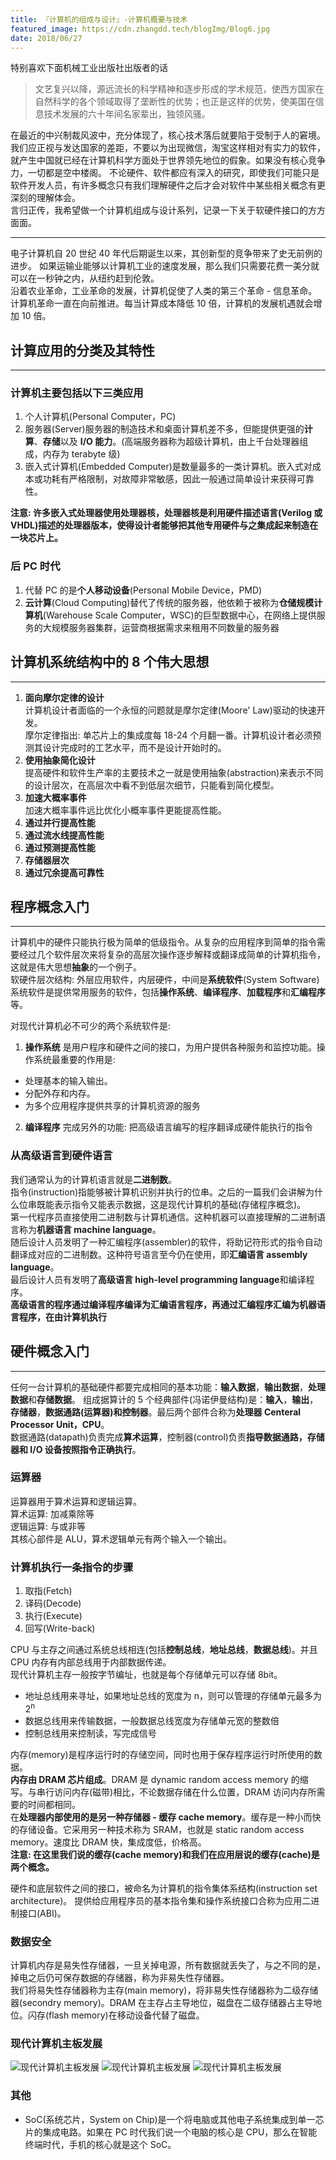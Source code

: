 ```yaml
---
title: 『计算机的组成与设计』-计算机概要与技术
featured_image: https://cdn.zhangdd.tech/blogImg/Blog6.jpg
date: 2018/06/27
---
```


特别喜欢下面机械工业出版社出版者的话
> 文艺复兴以降，源远流长的科学精神和逐步形成的学术规范，使西方国家在自然科学的各个领域取得了垄断性的优势；也正是这样的优势，使美国在信息技术发展的六十年间名家辈出，独领风骚。

在最近的中兴制裁风波中，充分体现了，核心技术落后就要陷于受制于人的窘境。我们应正视与发达国家的差距，不要以为出现微信，淘宝这样相对有实力的软件，就产生中国就已经在计算机科学方面处于世界领先地位的假象。如果没有核心竞争力，一切都是空中楼阁。
不论硬件、软件都应有深入的研究，即使我们可能只是软件开发人员，有许多概念只有我们理解硬件之后才会对软件中某些相关概念有更深刻的理解体会。  
言归正传，我希望做一个计算机组成与设计系列，记录一下关于软硬件接口的方方面面。
***
电子计算机自 20 世纪 40 年代后期诞生以来，其创新型的竞争带来了史无前例的进步。
如果运输业能够以计算机工业的速度发展，那么我们只需要花费一美分就可以在一秒钟之内，从纽约赶到伦敦。  
沿着农业革命，工业革命的发展，计算机促使了人类的第三个革命 - 信息革命。计算机革命一直在向前推进。每当计算成本降低 10 倍，计算机的发展机遇就会增加 10 倍。  

## 计算应用的分类及其特性
***  
### 计算机主要包括以下三类应用
1. 个人计算机(Personal Computer，PC)
2. 服务器(Server)服务器的制造技术和桌面计算机差不多，但能提供更强的**计算**、**存储**以及 **I/O 能力**。(高端服务器称为超级计算机，由上千台处理器组成，内存为 terabyte 级)
3. 嵌入式计算机(Embedded Computer)是数量最多的一类计算机。嵌入式对成本或功耗有严格限制，对故障非常敏感，因此一般通过简单设计来获得可靠性。

**注意: 许多嵌入式处理器使用处理器核，处理器核是利用硬件描述语言(Verilog 或 VHDL)描述的处理器版本，使得设计者能够把其他专用硬件与之集成起来制造在一块芯片上。**  

### 后 PC 时代
1. 代替 PC 的是**个人移动设备**(Personal Mobile Device，PMD)
2. **云计算**(Cloud Computing)替代了传统的服务器，他依赖于被称为**仓储规模计算机**(Warehouse Scale Computer，WSC)的巨型数据中心，在网络上提供服务的大规模服务器集群，运营商根据需求来租用不同数量的服务器

## 计算机系统结构中的 8 个伟大思想
***  
1. **面向摩尔定律的设计**  
计算机设计者面临的一个永恒的问题就是摩尔定律(Moore' Law)驱动的快速开发。  
摩尔定律指出: 单芯片上的集成度每 18-24 个月翻一番。计算机设计者必须预测其设计完成时的工艺水平，而不是设计开始时的。  
2. **使用抽象简化设计**  
提高硬件和软件生产率的主要技术之一就是使用抽象(abstraction)来表示不同的设计层次，在高层次中看不到低层次细节，只能看到简化模型。  
3. **加速大概率事件**  
加速大概率事件远比优化小概率事件更能提高性能。  
4. **通过并行提高性能**  
5. **通过流水线提高性能**  
6. **通过预测提高性能**  
7. **存储器层次**  
8. **通过冗余提高可靠性**  

## 程序概念入门
***  
计算机中的硬件只能执行极为简单的低级指令。从复杂的应用程序到简单的指令需要经过几个软件层次来将复杂的高层次操作逐步解释或翻译成简单的计算机指令，这就是伟大思想**抽象**的一个例子。  
软硬件层次结构: 外层应用软件，内层硬件，中间是**系统软件**(System Software)   
系统软件是提供常用服务的软件，包括**操作系统**、**编译程序**、**加载程序**和**汇编程序**等。  

对现代计算机必不可少的两个系统软件是: 
1. **操作系统** 是用户程序和硬件之间的接口，为用户提供各种服务和监控功能。操作系统最重要的作用是: 
 - 处理基本的输入输出。
 - 分配外存和内存。
 - 为多个应用程序提供共享的计算机资源的服务  

2. **编译程序** 完成另外的功能: 把高级语言编写的程序翻译成硬件能执行的指令

### 从高级语言到硬件语言
我们通常认为的计算机语言就是**二进制数**。  
指令(instruction)指能够被计算机识别并执行的位串。之后的一篇我们会讲解为什么位串既能表示指令又能表示数据，这是现代计算机的基础(存储程序概念)。  
第一代程序员直接使用二进制数与计算机通信。这种机器可以直接理解的二进制语言称为**机器语言 machine language**。  
随后设计人员发明了一种汇编程序(assembler)的软件，将助记符形式的指令自动翻译成对应的二进制数。这种符号语言至今仍在使用，即**汇编语言 assembly language**。  
最后设计人员有发明了**高级语言 high-level programming language**和编译程序。  
**高级语言的程序通过编译程序编译为汇编语言程序，再通过汇编程序汇编为机器语言程序，在由计算机执行**

## 硬件概念入门
***  
任何一台计算机的基础硬件都要完成相同的基本功能：**输入数据**，**输出数据**，**处理数据**和**存储数据**。
组成据算计的 5 个经典部件(冯诺伊曼结构)是：**输入**，**输出**，**存储器**，**数据通路\(运算器\)**和**控制器**。最后两个部件合称为**处理器 Centeral Processor Unit，CPU**。    
数据通路(datapath)负责完成**算术运算**，控制器(control)负责**指导数据通路，存储器和 I/O 设备按照指令正确执行**。  

### 运算器
运算器用于算术运算和逻辑运算。  
算术运算: 加减乘除等  
逻辑运算: 与或非等  
其核心部件是 ALU，算术逻辑单元有两个输入一个输出。  

### 计算机执行一条指令的步骤
1. 取指(Fetch)
2. 译码(Decode)
3. 执行(Execute)
4. 回写(Write-back)  

CPU 与主存之间通过系统总线相连(包括**控制总线**，**地址总线**，**数据总线**)。并且 CPU 内存有内部总线用于内部数据传递。    
现代计算机主存一般按字节编址，也就是每个存储单元可以存储 8bit。  
- 地址总线用来寻址，如果地址总线的宽度为 n，则可以管理的存储单元最多为 2<sup>n
- 数据总线用来传输数据，一般数据总线宽度为存储单元宽的整数倍
- 控制总线用来控制读，写完成信号

内存(memory)是程序运行时的存储空间，同时也用于保存程序运行时所使用的数据。  
**内存由 DRAM 芯片组成**。DRAM 是 dynamic random access memory 的缩写。与串行访问内存(磁带)相比，不论数据存储在什么位置，DRAM 访问内存所需要的时间都相同。  
在**处理器内部使用的是另一种存储器 - 缓存 cache memory**。缓存是一种小而快的存储设备。它采用另一种技术称为 SRAM，也就是 static random access memory。速度比 DRAM 快，集成度低，价格高。  
**注意: 在这里我们说的缓存(cache memory)和我们在应用层说的缓存(cache)是两个概念。**  

硬件和底层软件之间的接口，被命名为计算机的指令集体系结构(instruction set architecture)。
提供给应用程序员的基本指令集和操作系统接口合称为应用二进制接口(ABI)。 

### 数据安全
计算机内存是易失性存储器，一旦关掉电源，所有数据就丢失了，与之不同的是，掉电之后仍可保存数据的存储器，称为非易失性存储器。  
我们将易失性存储器称为主存(main memory)，将非易失性存储器称为二级存储器(secondry memory)。DRAM 在主存占主导地位，磁盘在二级存储器占主导地位。闪存(flash memory)在移动设备代替了磁盘。  

### 现代计算机主板发展
![现代计算机主板发展](https://cdn.zhangdd.tech/contentImg/mainboard/computer-organization1.png)
![现代计算机主板发展](https://cdn.zhangdd.tech/contentImg/mainboard/computer-organization2.png)
![现代计算机主板发展](https://cdn.zhangdd.tech/contentImg/mainboard/computer-organization3.png)
### 其他
- SoC(系统芯片，System on Chip)是一个将电脑或其他电子系统集成到单一芯片的集成电路。如果在 PC 时代我们说一个电脑的核心是 CPU，那么在智能终端时代，手机的核心就是这个 SoC。